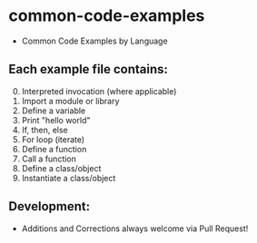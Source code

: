 # common-code-examples
* Common Code Examples by Language

## Each example file contains:
0. Interpreted invocation (where applicable)
1. Import a module or library
2. Define a variable
3. Print "hello world"
4. If, then, else
5. For loop (iterate)
6. Define a function
7. Call a function
8. Define a class/object
9. Instantiate a class/object

## Development:
* Additions and Corrections always welcome via Pull Request!
